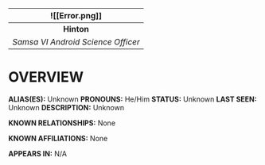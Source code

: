 
|           ![[Error.png]]           |
| :--------------------------------: |
|             **Hinton**             |
| *Samsa VI Android Science Officer* |

# **OVERVIEW**
**ALIAS(ES):** Unknown
**PRONOUNS:** He/Him
**STATUS:** Unknown
**LAST SEEN:** Unknown
**DESCRIPTION:** Unknown

**KNOWN RELATIONSHIPS:** None

**KNOWN AFFILIATIONS:** None

**APPEARS IN:** N/A
